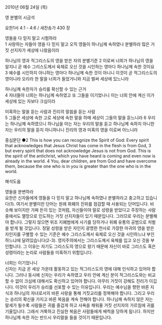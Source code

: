 2010년 06월 24일 (목)

영 분별의 시금석



요한1서 4:1 - 4:6 / 새찬송가 430 장


영들을 다 믿지 말고 시험하라  
1 사랑하는 자들아 영을 다 믿지 말고 오직 영들이 하나님께 속하였나 분별하라 많은 거짓 선지자가 세상에 나왔음이라 

하나님의 영과 적그리스도의 영을 받은 자의 분별기준 
2 이로써 너희가 하나님의 영을 알지니 곧 예수 그리스도께서 육체로 오신 것을 시인하는 영마다 하나님께 속한 것이요 3 예수를 시인하지 아니하는 영마다 하나님께 속한 것이 아니니 이것이 곧 적그리스도의 영이니라 오리라 한 말을 너희가 들었거니와 지금 벌써 세상에 있느니라  

하나님께 속한자가 승리를 확신할 수 있는 근거  
4 자녀들아 너희는 하나님께 속하였고 또 그들을 이기었나니 이는 너희 안에 계신 이가 세상에 있는 자보다 크심이라  

미혹하는 말을 듣는 사람과 진리의 말씀을 듣는 사람  
5 그들은 세상에 속한 고로 세상에 속한 말을 하매 세상이 그들의 말을 듣느니라 6 우리는 하나님께 속하였으니 하나님을 아는 자는 우리의 말을 듣고 하나님께 속하지 아니한 자는 우리의 말을 듣지 아니하나니 진리의 영과 미혹의 영을 이로써 아느니라  

중심문단 ●2 This is how you can recognize the Spirit of God: Every spirit that acknowledges that Jesus Christ has come in the flesh is from God, 3 but every spirit that does not acknowledge Jesus is not from God. This is the spirit of the antichrist, which you have heard is coming and even now is already in the world. 4 You, dear children, are from God and have overcome them, because the one who is in you is greater than the one who is in the world.

해석도움





영들을 분변하라  
요한은 신자들에게 영들을 다 믿지 말고 하나님께 속하였나 분별하라고 충고하고 있습니다(1). 여기서 분별이란 단어는 원례 화폐의 진위를 점검할 때 사용되는 단어입니다. 비슷해 보이지만 가짜 돈이 있는 것처럼, 자신들이야 말로 성령을 받았다고 주장하는 사람 중에서도 멸망으로 인도하는 거짓 선지자들이 있기 때문입니다. 그러므로 우리는 분별해야 합니다. 그렇지 않으면 위조 지폐범에게 사기를 당하거나 위폐 유통의 공범으로 처벌을 받게 될 것입니다. 정말 성령을 받은 자인지 광명한 천사로 가장한 마귀의 영을 받은 자인지를 구별할 수 있는 기준은 예수 그리스도께서 육체로 오신 것을 시인하느냐 부인하느냐에 달려있습니다(2-3). 영지주의에서는 그리스도께서 육체를 입고 오신 것을 부인합니다. 그 이유는 자기도 그리스도의 영으로 왔기 때문에 자신이 바로 그리스도 혹은 성령이라는 논리로 사람들을 미혹하기 위함입니다.      

너희는 이기었나니   
신자는 지금 온 세상 가운데 활동하고 있는 적그리스도의 영에 대해 인식하고 있어야 합니다. 그러나 동시에 신자는 우리가 속하였고 우리 안에 계신 분이 적그리스도와는 비교할 수 없이 크심에 대해서도 확신하고 있어야 합니다. 아무리 거짓이 강해도 진리가 이깁니다. 이것이 우리가 승리를 선포할 수 있는 이유입니다. 우리는 예수님을 향한 바른 지식과 하나님의 자녀로서의 바른 사랑을 통해 거짓교리를 정복해야 합니다. 그리고 우리는 승리의 확신을 가지고 바른 복음을 계속 전해야 합니다. 하나님께 속하지 않은 자는 말세가 될수록 사람들은 귀를 즐겁게 하고 사욕을 채워줄 거짓 선지자의 가르침에 귀를 기울입니다.  그래서 거룩하고 진실한 복음은 사람들에게 배척을 당하게 됩니다. 하지만 하나님께 속한 자는 반드시 우리말을 들을 것이기 때문입니다.